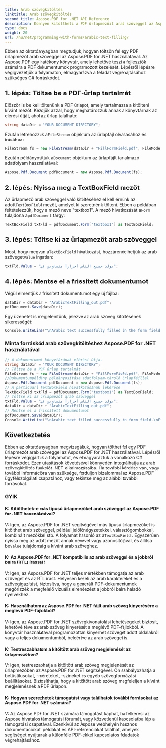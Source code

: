 ```yaml
---
title: Arab szövegkitöltés
linktitle: Arab szövegkitöltés
second_title: Aspose.PDF for .NET API Reference
description: Könnyen kitöltheti a PDF űrlapmezőit arab szöveggel az Aspose.PDF for .NET segítségével.
type: docs
weight: 20
url: /hu/net/programming-with-forms/arabic-text-filling/
---
```

Ebben az oktatóanyagban megtudjuk, hogyan töltsön fel egy PDF űrlapmezőt arab szöveggel az Aspose.PDF for .NET használatával. Az Aspose.PDF egy hatékony könyvtár, amely lehetővé teszi a fejlesztők számára a PDF dokumentumok programozott kezelését. Lépésről lépésre végigvezetjük a folyamaton, elmagyarázva a feladat végrehajtásához szükséges C# forráskódot.

## 1. lépés: Töltse be a PDF-űrlap tartalmát

Először is be kell töltenünk a PDF űrlapot, amely tartalmazza a kitölteni kívánt mezőt. Kezdjük azzal, hogy meghatározzuk annak a könyvtárnak az elérési útját, ahol az űrlap található:

```csharp
string dataDir = "YOUR DOCUMENT DIRECTORY";
```

 Ezután létrehozzuk a`FileStream` objektum az űrlapfájl olvasásához és írásához:

```csharp
FileStream fs = new FileStream(dataDir + "FillFormField.pdf", FileMode.Open, FileAccess.ReadWrite);
```

 Ezután példányosítjuk a`Document` objektum az űrlapfájlt tartalmazó adatfolyam használatával:

```csharp
Aspose.Pdf.Document pdfDocument = new Aspose.Pdf.Document(fs);
```

## 2. lépés: Nyissa meg a TextBoxField mezőt

 Az űrlapmező arab szöveggel való kitöltéséhez el kell érnünk az adott`TextBoxField` mezőt, amelyet ki szeretnénk tölteni. Ebben a példában feltételezzük, hogy a mező neve "textbox1". A mező hivatkozását a`Form` tulajdona a`pdfDocument` tárgy:

```csharp
TextBoxField txtFld = pdfDocument.Form["textbox1"] as TextBoxField;
```

## 3. lépés: Töltse ki az űrlapmezőt arab szöveggel

 Most, hogy megvan a`TextBoxField` hivatkozást, hozzárendelhetjük az arab szöveget`Value` ingatlan:

```csharp
txtFld.Value = "يولد جميع الناس أحراراً متساوين في";
```

## 4. lépés: Mentse el a frissített dokumentumot

Végül elmentjük a frissített dokumentumot egy új fájlba:

```csharp
dataDir = dataDir + "ArabicTextFilling_out.pdf";
pdfDocument.Save(dataDir);
```

Egy üzenetet is megjelenítünk, jelezve az arab szöveg kitöltésének sikerességét:

```csharp
Console.WriteLine("\nArabic text successfully filled in the form field.\nFile saved in the following location: " + dataDir);
```

### Minta forráskód arab szövegkitöltéshez Aspose.PDF for .NET használatával 
```csharp
// A dokumentumok könyvtárának elérési útja.
string dataDir = "YOUR DOCUMENT DIRECTORY";
// Töltse be a PDF űrlap tartalmát
FileStream fs = new FileStream(dataDir + "FillFormField.pdf", FileMode.Open, FileAccess.ReadWrite);
//Dokumentumpéldány példányosítása adatfolyam-tároló űrlapfájllal
Aspose.Pdf.Document pdfDocument = new Aspose.Pdf.Document(fs);
// A particuarl TextBoxField hivatkozásának lekérése
TextBoxField txtFld = pdfDocument.Form["textbox1"] as TextBoxField;
// Töltse ki az űrlapmezőt arab szöveggel
txtFld.Value = "يولد جميع الناس أحراراً متساوين في";
dataDir = dataDir + "ArabicTextFilling_out.pdf";
// Mentse el a frissített dokumentumot
pdfDocument.Save(dataDir);
Console.WriteLine("\nArabic text filled successfully in form field.\nFile saved at " + dataDir);
```

## Következtetés

Ebben az oktatóanyagban megvizsgáltuk, hogyan tölthet fel egy PDF űrlapmezőt arab szöveggel az Aspose.PDF for .NET használatával. Lépésről lépésre végigjártuk a folyamatot, és elmagyaráztuk a vonatkozó C# forráskódot. Ezen utasítások követésével könnyedén integrálhatja az arab szövegkitöltés funkciót .NET-alkalmazásaiba. Ha további kérdése van, vagy további információra van szüksége, forduljon bizalommal az Aspose.PDF ügyfélszolgálati csapatához, vagy tekintse meg az alábbi további forrásokat.

### GYIK

#### K: Kitölthetek-e más típusú űrlapmezőket arab szöveggel az Aspose.PDF for .NET használatával?

 V: Igen, az Aspose.PDF for .NET segítségével más típusú űrlapmezőket is kitölthet arab szöveggel, például jelölőnégyzetekkel, választógombokkal, kombinált mezőkkel stb. A folyamat hasonló az a`TextBoxField` . Egyszerűen nyissa meg az adott mezőt annak nevével vagy azonosítójával, és állítsa be`Value` tulajdonság a kívánt arab szöveghez.

#### K: Az Aspose.PDF for .NET kompatibilis az arab szöveggel és a jobbról balra (RTL) írással?

V: Igen, az Aspose.PDF for .NET teljes mértékben támogatja az arab szöveget és az RTL írást. Helyesen kezeli az arab karaktereket és a szövegigazítást, biztosítva, hogy a generált PDF-dokumentumok megőrizzék a megfelelő vizuális elrendezést a jobbról balra haladó nyelvekhez.

#### K: Használhatom az Aspose.PDF for .NET fájlt arab szöveg kinyerésére a meglévő PDF-fájlokból?

V: Igen, az Aspose.PDF for .NET szövegkivonatolási lehetőségeket biztosít, lehetővé téve az arab szöveg kinyerését a meglévő PDF-fájlokból. A könyvtár használatával programozottan kinyerhet szöveget adott oldalakról vagy a teljes dokumentumból, beleértve az arab szöveget is.

#### K: Testreszabhatom a kitöltött arab szöveg megjelenését az űrlapmezőben?

V: Igen, testreszabhatja a kitöltött arab szöveg megjelenését az űrlapmezőben az Aspose.PDF for .NET segítségével. Ön szabályozhatja a betűstílusokat, -méreteket, -színeket és egyéb szövegformázási beállításokat. Biztosíthatja, hogy a kitöltött arab szöveg megfeleljen a kívánt megjelenésnek a PDF űrlapon.

#### K: Hogyan szerezhetek támogatást vagy találhatok további forrásokat az Aspose.PDF for .NET számára?

V: Az Aspose.PDF for .NET számára támogatást kaphat, ha felkeresi az Aspose hivatalos támogatási fórumát, vagy közvetlenül kapcsolatba lép a támogatási csapatával. Ezenkívül az Aspose webhelyén hasznos dokumentációkat, példákat és API-referenciákat találhat, amelyek segítséget nyújtanak a különféle PDF-ekkel kapcsolatos feladatok végrehajtásához.